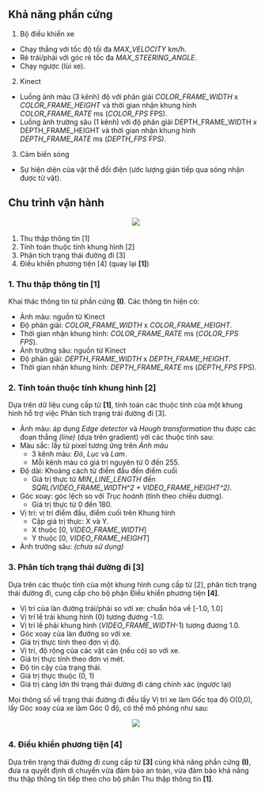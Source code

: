## Khả năng phần cứng
1. Bộ điều khiển xe
- Chạy thẳng với tốc độ tối đa _MAX_VELOCITY_ km/h.
- Rẽ trái/phải với góc rẽ tốc đa _MAX_STEERING_ANGLE_.
- Chạy ngược (lùi xe).

2. Kinect
- Luồng ảnh màu (3 kênh) độ với phân giải _COLOR_FRAME_WIDTH_ x _COLOR_FRAME_HEIGHT_ và thời gian nhận khung hình _COLOR_FRAME_RATE_ ms (_COLOR_FPS_ FPS).
- Luồng ảnh trường sâu (1 kênh) với độ phân giải DEPTH_FRAME_WIDTH x DEPTH_FRAME_HEIGHT và thời gian nhận khung hình _DEPTH_FRAME_RATE_ ms (_DEPTH_FPS_ FPS).

3. Cảm biến sóng
  -	Sự hiện diện của vật thể đối điện (ước lượng gián tiếp qua sóng nhận được từ vật).

## Chu trình vận hành


<div id="container" style="text-align:center;">
    <img src="http://imgur.com/FLhTyiD.png"/>
</div>

1. Thu thập thông tin [1]
2. Tính toán thuộc tính khung hình [2]
3. Phân tích trạng thái đường đi [3]
4. Điều khiển phương tiện [4] (quay lại **[1]**)

### 1. Thu thập thông tin [1]
Khai thác thông tin từ phần cứng **(I)**. Các thông tin hiện có:
-	Ảnh màu: nguồn từ Kinect
  - Độ phân giải: _COLOR_FRAME_WIDTH_ x _COLOR_FRAME_HEIGHT_.
  - Thời gian nhận khung hình: _COLOR_FRAME_RATE_ ms (_COLOR_FPS FPS_).
-	Ảnh trường sâu: nguồn từ Kinect
  - Độ phân giải: _DEPTH_FRAME_WIDTH_ x _DEPTH_FRAME_HEIGHT_.
  - Thời gian nhận khung hình: _DEPTH_FRAME_RATE_ ms (_DEPTH_FPS_ FPS).

### 2. Tính toán thuộc tính khung hình [2]
Dựa trên dữ liệu cung cấp từ **[1]**, tính toán các thuộc tính của một khung hình hỗ trợ việc Phân tích trạng trái đường đi [3].
-	Ảnh màu: áp dụng _Edge detector_ và _Hough transformation_ thu được các đoạn thẳng _(line)_ (dựa trên gradient) với các thuộc tính sau:
  -	Màu sắc: lấy từ pixel tương ứng trên _Ảnh màu_
    -	3 kênh màu: _Đỏ_, _Lục_ và _Lam_.
    -	Mỗi kênh màu có giá trị nguyên từ 0 đến 255.
  - Độ dài: Khoảng cách từ điểm đầu đến điểm cuối
    -	Giá trị thực từ _MIN_LINE_LENGTH_ đến _SQRL(VIDEO_FRAME_WIDTH^2 + VIDEO_FRAME_HEIGHT^2)_.
  - Góc xoay: góc lệch so với _Trục hoành_ (tính theo chiều dương).
    -	Giá trị thực từ 0 đến 180.
  - Vị trí: vị trí điểm đầu, điểm cuối trên Khung hình
    -	Cặp giá trị thực: X và Y.
    -	X thuộc [0, _VIDEO_FRAME_WIDTH_]
    -	Y thuộc [0, _VIDEO_FRAME_HEIGHT_]
-	Ảnh trường sâu: _(chưa sử dụng)_

### 3.	Phân tích trạng thái đường đi [3]
Dựa trên các thuộc tính của một khung hình cung cấp từ [2], phân tích trạng thái đường đi, cung cấp cho bộ phận Điều khiển phương tiện **[4]**.
-	Vị trí của làn đường trái/phải so với xe: chuẩn hóa về [-1.0, 1.0]
  - Vị trí lề trái khung hình (0) tương đương -1.0.
  - Vị trí lề phải khung hình (_VIDEO_FRAME_WIDTH_-1) tương đương 1.0.
-	Góc xoay của làn đường so với xe.
  - Giá trị thực tính theo đơn vị độ.
-	Vị trí, độ rộng của các vật cản (nếu có) so với xe.
  - Giá trị thực tính theo đơn vị mét.
-	Độ tin cậy của trạng thái.
  - Giá trị thực thuộc (0, 1)
  - Giá trị càng lớn thì trạng thái đường đi càng chính xác (ngược lại)

Mọi thông số về trạng thái đường đi đều lấy Vị trí xe làm Gốc tọa độ O(0,0), lấy Góc xoay của xe làm Góc 0 độ, có thể mô phỏng như sau:

<div id="container" style="text-align:center;">
    <img src="http://imgur.com/bQCxxQs.png"/>
</div>

### 4.	Điều khiển phương tiện [4]
Dựa trên trạng thái đường đi cung cấp từ **[3]** cùng khả năng phần cứng **(I)**, đưa ra quyết định di chuyển vừa đảm bảo an toàn, vừa đảm bảo khả năng thu thập thông tin tiếp theo cho bộ phần Thu thập thông tin **[1]**.
